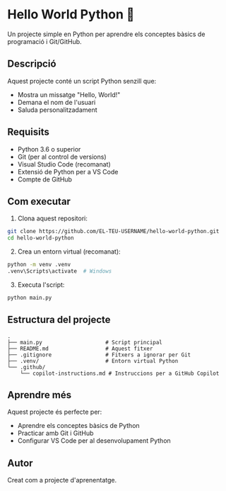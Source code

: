 # Hello World Python 🐍

Un projecte simple en Python per aprendre els conceptes bàsics de programació i Git/GitHub.

## Descripció

Aquest projecte conté un script Python senzill que:
- Mostra un missatge "Hello, World!"
- Demana el nom de l'usuari
- Saluda personalitzadament

## Requisits

- Python 3.6 o superior
- Git (per al control de versions)
- Visual Studio Code (recomanat)
- Extensió de Python per a VS Code
- Compte de GitHub

## Com executar

1. Clona aquest repositori:
```bash
git clone https://github.com/EL-TEU-USERNAME/hello-world-python.git
cd hello-world-python
```

2. Crea un entorn virtual (recomanat):
```bash
python -m venv .venv
.venv\Scripts\activate  # Windows
```

3. Executa l'script:
```bash
python main.py
```

## Estructura del projecte

```
.
├── main.py                    # Script principal
├── README.md                  # Aquest fitxer
├── .gitignore                 # Fitxers a ignorar per Git
├── .venv/                     # Entorn virtual Python
└── .github/
    └── copilot-instructions.md # Instruccions per a GitHub Copilot
```

## Aprendre més

Aquest projecte és perfecte per:
- Aprendre els conceptes bàsics de Python
- Practicar amb Git i GitHub
- Configurar VS Code per al desenvolupament Python

## Autor

Creat com a projecte d'aprenentatge.
